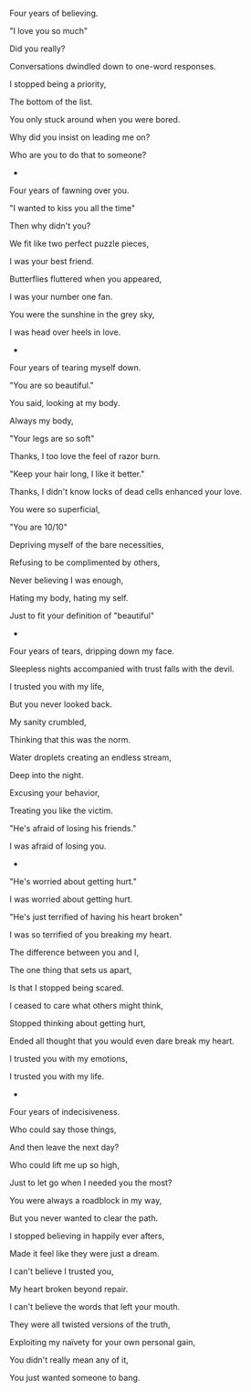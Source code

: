 Four years of believing.

"I love you so much"

Did you really?

Conversations dwindled down to one-word responses.

I stopped being a priority, 

The bottom of the list.

You only stuck around when you were bored.

Why did you insist on leading me on?

Who are you to do that to someone?

*

Four years of fawning over you.

"I wanted to kiss you all the time"

Then why didn't you?

We fit like two perfect puzzle pieces,

I was your best friend.

Butterflies fluttered when you appeared,

I was your number one fan.

You were the sunshine in the grey sky,

I was head over heels in love.

*

Four years of tearing myself down.

"You are so beautiful."

You said, looking at my body.

Always my body,

"Your legs are so soft"

Thanks, I too love the feel of razor burn.

"Keep your hair long, I like it better."

Thanks, I didn't know locks of dead cells enhanced your love.

You were so superficial, 

"You are 10/10"

Depriving myself of the bare necessities,

Refusing to be complimented by others,

Never believing I was enough,

Hating my body, hating my self.

Just to fit your definition of "beautiful"

*

Four years of tears, dripping down my face.

Sleepless nights accompanied with trust falls with the devil.

I trusted you with my life,

But you never looked back.

My sanity crumbled,

Thinking that this was the norm.

Water droplets creating an endless stream,

Deep into the night.

Excusing your behavior, 

Treating you like the victim.

"He's afraid of losing his friends."

I was afraid of losing you.

*

"He's worried about getting hurt."

I was worried about getting hurt.

"He's just terrified of having his heart broken"

I was so terrified of you breaking my heart.

The difference between you and I,

The one thing that sets us apart,

Is that I stopped being scared.

I ceased to care what others might think,

Stopped thinking about getting hurt,

Ended all thought that you would even dare break my heart.

I trusted you with my emotions,

I trusted you with my life.

*

Four years of indecisiveness.

Who could say those things,

And then leave the next day?

Who could lift me up so high,

Just to let go when I needed you the most?

You were always a roadblock in my way,

But you never wanted to clear the path.

I stopped believing in happily ever afters,

Made it feel like they were just a dream.

I can't believe I trusted you,

My heart broken beyond repair. 

I can't believe the words that left your mouth.

They were all twisted versions of the truth,

Exploiting my naïvety for your own personal gain,

You didn't really mean any of it,

You just wanted someone to bang.
